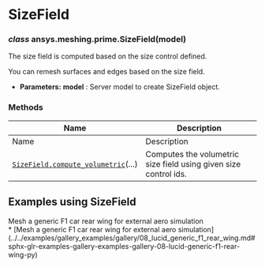 # SizeField

<a id="ansys.meshing.prime.SizeField"></a>

### *class* ansys.meshing.prime.SizeField(model)

The size field is computed based on the size control defined.

You can remesh surfaces and edges based on the size field.

* **Parameters:**
  **model**
  : Server model to create SizeField object.

<!-- !! processed by numpydoc !! -->

### Methods

| Name | Description |
|-----------------------------------------------------------------------------------------------------------------------------------------------|--------------------------------------------------------------------|
| Name | Description |
| [`SizeField.compute_volumetric`](ansys.meshing.prime.SizeField.compute_volumetric.md#ansys.meshing.prime.SizeField.compute_volumetric)(...)   | Computes the volumetric size field using given size control ids.   |

<a id="examples-using-sizefield"></a>

## Examples using SizeField

<div class="sphx-glr-thumbnails">
<!-- thumbnail-parent-div-open --><div class="sphx-glr-thumbcontainer" tooltip="Summary: This example demonstrates how to generate a mesh for a generic F1 rear wing STL file model.">  <div class="sphx-glr-thumbnail-title">Mesh a generic F1 car rear wing for external aero simulation</div>
</div>
* [Mesh a generic F1 car rear wing for external aero simulation](../../examples/gallery_examples/gallery/08_lucid_generic_f1_rear_wing.md#sphx-glr-examples-gallery-examples-gallery-08-lucid-generic-f1-rear-wing-py)

<!-- thumbnail-parent-div-close --></div>
<!-- vale on -->
